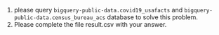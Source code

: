 1. please query `bigquery-public-data.covid19_usafacts` and `bigquery-public-data.census_bureau_acs` database to solve this problem.
2. Please complete the file result.csv with your answer.